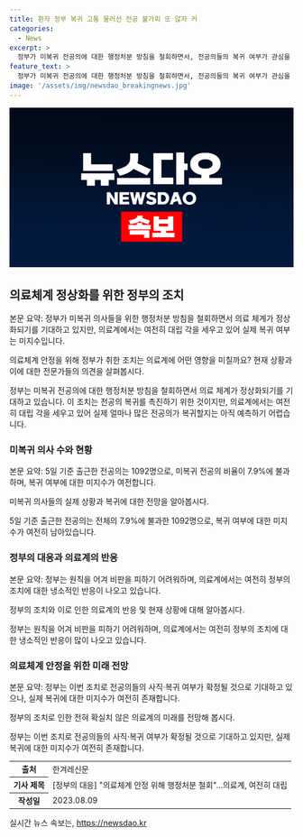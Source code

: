 ```yaml
---
title: 환자 정부 복귀 고통 물러선 전공 불가피 또 않자 커
categories:
  - News
excerpt: >
  정부가 미복귀 전공의에 대한 행정처분 방침을 철회하면서, 전공의들의 복귀 여부가 관심을 끌고 있다. 이에 대한 정부의 결정은 전공의들의 대규모 복귀를 촉진하기 위한 것이지만, 아직까지 실제 복귀할지는 불확실하다. 이에 대해 의료계에서는 여전히 정부와 대립각을 이루고 있으며, 정부는 법과 원칙을 강조하다가도 이번 결정으로 인해 비판을 피하기 어려울 것으로 보인다. 또한, 정부는 9월부터 하반기 전공의를 모집할 계획인데, 이에 대한 전공의들의 반발과 냉소적인 반응이 여전하다. 함께, 병원 지원 및 법률 관련 문제에 대한 분쟁도 여전히 진행 중이다.
feature_text: >
  정부가 미복귀 전공의에 대한 행정처분 방침을 철회하면서, 전공의들의 복귀 여부가 관심을 끌고 있다. 이에 대한 정부의 결정은 전공의들의 대규모 복귀를 촉진하기 위한 것이지만, 아직까지 실제 복귀할지는 불확실하다. 이에 대해 의료계에서는 여전히 정부와 대립각을 이루고 있으며, 정부는 법과 원칙을 강조하다가도 이번 결정으로 인해 비판을 피하기 어려울 것으로 보인다. 또한, 정부는 9월부터 하반기 전공의를 모집할 계획인데, 이에 대한 전공의들의 반발과 냉소적인 반응이 여전하다. 함께, 병원 지원 및 법률 관련 문제에 대한 분쟁도 여전히 진행 중이다.
image: '/assets/img/newsdao_breakingnews.jpg'
---
```


<p><img src="/assets/img/newsdao_breakingnews.jpg" alt="cryptoinkorea 속보" /></p>

<h2 data-ke-size="size26">의료체계 정상화를 위한 정부의 조치</h2>

<p>본문 요약: 정부가 미복귀 의사들을 위한 행정처분 방침을 철회하면서 의료 체계가 정상화되기를 기대하고 있지만, 의료계에서는 여전히 대립 각을 세우고 있어 실제 복귀 여부는 미지수입니다. </p>

<p>의료체계 안정을 위해 정부가 취한 조치는 의료계에 어떤 영향을 미칠까요? 현재 상황과 이에 대한 전문가들의 의견을 살펴봅시다.</p>

<p data-ke-size="size16">정부는 미복귀 전공의에 대한 행정처분 방침을 철회하면서 의료 체계가 정상화되기를 기대하고 있습니다. 이 조치는 전공의 복귀를 촉진하기 위한 것이지만, 의료계에서는 여전히 대립 각을 세우고 있어 실제 얼마나 많은 전공의가 복귀할지는 아직 예측하기 어렵습니다.</p>

<h3 data-ke-size="size24">미복귀 의사 수와 현황</h3>

<p>본문 요약: 5일 기준 출근한 전공의는 1092명으로, 미복귀 전공의 비율이 7.9%에 불과하며, 복귀 여부에 대한 미지수가 여전합니다. </p>

<p>미복귀 의사들의 실제 상황과 복귀에 대한 전망을 알아봅시다.</p>

<p data-ke-size="size16">5일 기준 출근한 전공의는 전체의 7.9%에 불과한 1092명으로, 복귀 여부에 대한 미지수가 여전히 남아있습니다.</p>

<h3 data-ke-size="size24">정부의 대응과 의료계의 반응</h3>

<p>본문 요약: 정부는 원칙을 어겨 비판을 피하기 어려워하며, 의료계에서는 여전히 정부의 조치에 대한 냉소적인 반응이 나오고 있습니다.</p>

<p>정부의 조치와 이로 인한 의료계의 반응 및 현재 상황에 대해 알아봅시다.</p>

<p data-ke-size="size16">정부는 원칙을 어겨 비판을 피하기 어려워하며, 의료계에서는 여전히 정부의 조치에 대한 냉소적인 반응이 많이 나오고 있습니다.</p>

<h3 data-ke-size="size24">의료체계 안정을 위한 미래 전망</h3>

<p>본문 요약: 정부는 이번 조치로 전공의들의 사직·복귀 여부가 확정될 것으로 기대하고 있으나, 실제 복귀에 대한 미지수가 여전히 존재합니다.</p>

<p>정부의 조치로 인한 전혀 확실치 않은 의료계의 미래를 전망해 봅시다.</p>

<p data-ke-size="size16">정부는 이번 조치로 전공의들의 사직·복귀 여부가 확정될 것으로 기대하고 있지만, 실제 복귀에 대한 미지수가 여전히 존재합니다.</p>

<table>
    <tr>
        <th>출처</th>
        <td>한겨레신문</td>
    </tr>
    <tr>
        <th>기사 제목</th>
        <td>[정부의 대응] "의료체계 안정 위해 행정처분 철회"…의료계, 여전히 대립</td>
    </tr>
    <tr>
        <th>작성일</th>
        <td>2023.08.09</td>
    </tr>
</table>

<p data-ke-size="size16"></p>
실시간 뉴스 속보는, <a href="https://newsdao.kr" rel="dofollow">https://newsdao.kr</a>


